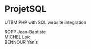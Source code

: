 # ProjetSQL

UTBM PHP with SQL website integration

ROPP Jean-Baptiste
<br>
MICHEL Loïc
<br>
BENNOUR Yanis
<br>
